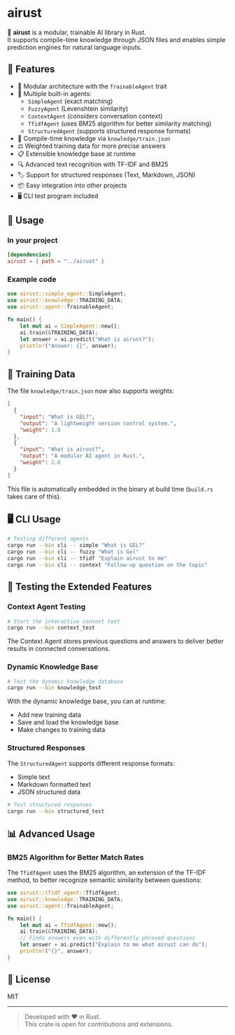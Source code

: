 # airust

🧠 **airust** is a modular, trainable AI library in Rust.  
It supports compile-time knowledge through JSON files and enables simple prediction engines for natural language inputs.

## 🚀 Features

- 🧩 Modular architecture with the `TrainableAgent` trait
- 🧠 Multiple built-in agents:
  - `SimpleAgent` (exact matching)
  - `FuzzyAgent` (Levenshtein similarity)
  - `ContextAgent` (considers conversation context)
  - `TfidfAgent` (uses BM25 algorithm for better similarity matching)
  - `StructuredAgent` (supports structured response formats)
- 💾 Compile-time knowledge via `knowledge/train.json`
- ⚖️ Weighted training data for more precise answers
- 📋 Extensible knowledge base at runtime
- 🔍 Advanced text recognition with TF-IDF and BM25
- 🏷️ Support for structured responses (Text, Markdown, JSON)
- 📦 Easy integration into other projects
- 🖥️ CLI test program included

## 🔧 Usage

### In your project

```toml
[dependencies]
airust = { path = "../airust" }
```

### Example code

```rust
use airust::simple_agent::SimpleAgent;
use airust::knowledge::TRAINING_DATA;
use airust::agent::TrainableAgent;

fn main() {
    let mut ai = SimpleAgent::new();
    ai.train(&TRAINING_DATA);
    let answer = ai.predict("What is airust?");
    println!("Answer: {}", answer);
}
```

## 📂 Training Data

The file `knowledge/train.json` now also supports weights:

```json
[
  {
    "input": "What is GEL?",
    "output": "A lightweight version control system.",
    "weight": 1.0
  },
  {
    "input": "What is airust?",
    "output": "A modular AI agent in Rust.",
    "weight": 2.0
  }
]
```

This file is automatically embedded in the binary at build time (`build.rs` takes care of this).

## 🖥️ CLI Usage

```bash
# Testing different agents
cargo run --bin cli -- simple "What is GEL?"
cargo run --bin cli -- fuzzy "What is Gel"
cargo run --bin cli -- tfidf "Explain airust to me"
cargo run --bin cli -- context "Follow-up question on the topic"
```

## 🧪 Testing the Extended Features

### Context Agent Testing

```bash
# Start the interactive context test
cargo run --bin context_test
```

The Context Agent stores previous questions and answers to deliver better results in connected conversations.

### Dynamic Knowledge Base

```bash
# Test the dynamic knowledge database
cargo run --bin knowledge_test
```

With the dynamic knowledge base, you can at runtime:

- Add new training data
- Save and load the knowledge base
- Make changes to training data

### Structured Responses

The `StructuredAgent` supports different response formats:

- Simple text
- Markdown formatted text
- JSON structured data

```bash
# Test structured responses
cargo run --bin structured_test
```

## 📊 Advanced Usage

### BM25 Algorithm for Better Match Rates

The `TfidfAgent` uses the BM25 algorithm, an extension of the TF-IDF method, to better recognize semantic similarity between questions:

```rust
use airust::tfidf_agent::TfidfAgent;
use airust::knowledge::TRAINING_DATA;
use airust::agent::TrainableAgent;

fn main() {
    let mut ai = TfidfAgent::new();
    ai.train(&TRAINING_DATA);
    // Finds answers even with differently phrased questions
    let answer = ai.predict("Explain to me what airust can do");
    println!("{}", answer);
}
```

## 📃 License

MIT

---

> Developed with ❤️ in Rust.  
> This crate is open for contributions and extensions.
